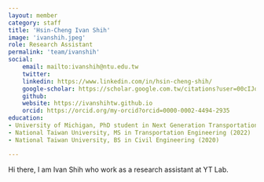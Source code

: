 ```yaml
---
layout: member
category: staff
title: 'Hsin-Cheng Ivan Shih'
image: 'ivanshih.jpeg'
role: Research Assistant
permalink: 'team/ivanshih'
social:
    email: mailto:ivanshih@ntu.edu.tw
    twitter: 
    linkedin: https://www.linkedin.com/in/hsin-cheng-shih/
    google-scholar: https://scholar.google.com.tw/citations?user=00cIJo8AAAAJ&hl=zh-TW
    github:
    website: https://ivanshihtw.github.io
    orcid: https://orcid.org/my-orcid?orcid=0000-0002-4494-2935
education:
- University of Michigan, PhD student in Next Generation Transportation Systems
- National Taiwan University, MS in Transportation Engineering (2022)
- National Taiwan University, BS in Civil Engineering (2020)

---
```


Hi there, I am Ivan Shih who work as a research assistant at YT Lab.
